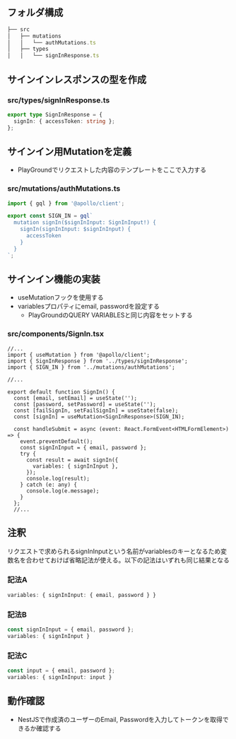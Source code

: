 ## フォルダ構成

```ts
├── src
│   ├── mutations
│   │   └── authMutations.ts
│   ├── types
│   │   └── signInResponse.ts
```

## サインインレスポンスの型を作成

### src/types/signInResponse.ts

```ts
export type SignInResponse = {
  signIn: { accessToken: string };
};
```

## サインイン用Mutationを定義

- PlayGroundでリクエストした内容のテンプレートをここで入力する

### src/mutations/authMutations.ts

```ts
import { gql } from '@apollo/client';

export const SIGN_IN = gql`
  mutation signIn($signInInput: SignInInput!) {
    signIn(signInInput: $signInInput) {
      accessToken
    }
  }
`;
```

## サインイン機能の実装

- useMutationフックを使用する
- variablesプロパティにemail, passwordを設定する
	- PlayGroundのQUERY VARIABLESと同じ内容をセットする

### src/components/SignIn.tsx

```tsx
//...
import { useMutation } from '@apollo/client';
import { SignInResponse } from '../types/signInResponse';
import { SIGN_IN } from '../mutations/authMutations';

//...

export default function SignIn() {
  const [email, setEmail] = useState('');
  const [password, setPassword] = useState('');
  const [failSignIn, setFailSignIn] = useState(false);
  const [signIn] = useMutation<SignInResponse>(SIGN_IN);

  const handleSubmit = async (event: React.FormEvent<HTMLFormElement>) => {
    event.preventDefault();
    const signInInput = { email, password };
    try {
      const result = await signIn({
        variables: { signInInput },
      });
      console.log(result);
    } catch (e: any) {
      console.log(e.message);
    }
  };
  //...
```

## 注釈

リクエストで求められるsignInInputという名前がvariablesのキーとなるため変数名を合わせておけば省略記法が使える。以下の記法はいずれも同じ結果となる

### 記法A

```ts
variables: { signInInput: { email, password } }
```

### 記法B

```ts
const signInInput = { email, password };
variables: { signInInput }
```

### 記法C

```ts
const input = { email, password };
variables: { signInInput: input }
```

## 動作確認

- NestJSで作成済のユーザーのEmail, Passwordを入力してトークンを取得できるか確認する